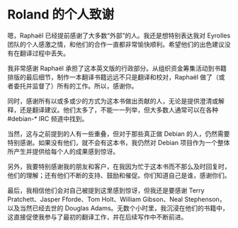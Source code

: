 # Roland 的个人致谢

嗯，Raphaël 已经提前感谢了大多数“外部”的人。我还是想特别表达我对 Eyrolles 团队的个人感激之情，和他们的合作一直都非常愉快顺利。希望他们的出色建议没有在翻译过程中丢失。

我非常感谢 Raphaël 承担了这本英文版的行政部分。从组织资金筹集活动到书籍排版的最后细节，制作一本翻译书籍远远不只是翻译和校对，Raphaël 做了（或者委托并监督了）所有的工作。所以，感谢你。

同时，感谢所有以或多或少的方式为这本书做出贡献的人，无论是提供澄清或解释，还是翻译建议。他们太多了，不能一一列举，但大多数人通常可以在各种 #debian-\* IRC 频道中找到。

当然，这与之前提到的人有一些重叠，但对于那些真正做 Debian 的人，仍然需要特别感谢。如果没有他们，就不会有这本书，我仍然对 Debian 项目作为一个整体所产生并提供给每个人的成果感到惊讶。

另外，我要特别感谢我的朋友和客户，在我因为忙于这本书而不那么及时回复时，他们的理解；还有他们不断的支持、鼓励和催促。你们知道自己是谁，感谢你们。

最后，我相信他们会对自己被提到这里感到惊讶，但我还是要感谢 Terry Pratchett、Jasper Fforde、Tom Holt、William Gibson、Neal Stephenson，以及当然已经去世的 Douglas Adams。无数个小时里，我沉浸在他们的书籍中，这直接促使我参与了最初的翻译工作，并在后续写作中不断前进。